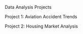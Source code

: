 Data Analysis Projects

Project 1: Aviation Accident Trends



Project 2: Housing Market Analysis



